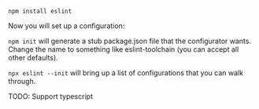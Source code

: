 `npm install eslint`

Now you will set up a configuration:

`npm init` will generate a stub package.json file that the configurator wants. Change the name to something like eslint-toolchain (you can accept all other defaults).

`npx eslint --init` will bring up a list of configurations that you can walk through.

TODO:
	Support typescript
